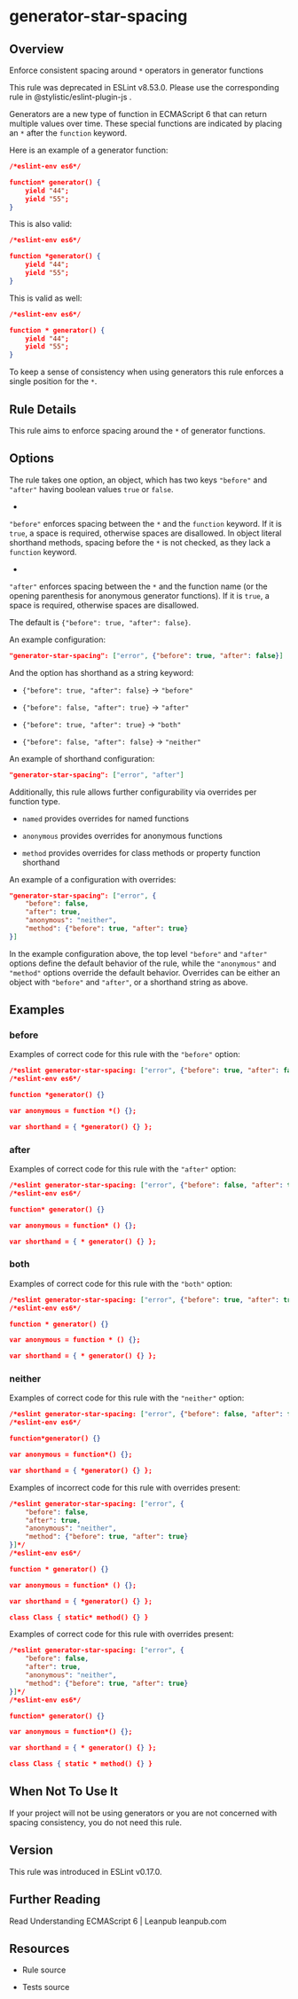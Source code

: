 

# generator-star-spacing
## Overview

Enforce consistent spacing around `*` operators in generator functions

This rule was deprecated in ESLint v8.53.0. Please use the corresponding rule  in @stylistic/eslint-plugin-js .

Generators are a new type of function in ECMAScript 6 that can return multiple values over time.
These special functions are indicated by placing an `*` after the `function` keyword.

Here is an example of a generator function:


```json
/*eslint-env es6*/

function* generator() {
    yield "44";
    yield "55";
}
```

This is also valid:


```json
/*eslint-env es6*/

function *generator() {
    yield "44";
    yield "55";
}
```

This is valid as well:


```json
/*eslint-env es6*/

function * generator() {
    yield "44";
    yield "55";
}
```

To keep a sense of consistency when using generators this rule enforces a single position for the `*`.

## Rule Details

This rule aims to enforce spacing around the `*` of generator functions.

## Options

The rule takes one option, an object, which has two keys `"before"` and `"after"` having boolean values `true` or `false`.


- 
`"before"` enforces spacing between the `*` and the `function` keyword.
If it is `true`, a space is required, otherwise spaces are disallowed.
In object literal shorthand methods, spacing before the `*` is not checked, as they lack a `function` keyword.


- 
`"after"` enforces spacing between the `*` and the function name (or the opening parenthesis for anonymous generator functions).
If it is `true`, a space is required, otherwise spaces are disallowed.

The default is `{"before": true, "after": false}`.

An example configuration:


```json
"generator-star-spacing": ["error", {"before": true, "after": false}]
```

And the option has shorthand as a string keyword:


- `{"before": true, "after": false}` → `"before"`

- `{"before": false, "after": true}` → `"after"`

- `{"before": true, "after": true}` → `"both"`

- `{"before": false, "after": false}` → `"neither"`

An example of shorthand configuration:


```json
"generator-star-spacing": ["error", "after"]
```

Additionally, this rule allows further configurability via overrides per function type.


- `named` provides overrides for named functions

- `anonymous` provides overrides for anonymous functions

- `method` provides overrides for class methods or property function shorthand

An example of a configuration with overrides:


```json
"generator-star-spacing": ["error", {
    "before": false,
    "after": true,
    "anonymous": "neither",
    "method": {"before": true, "after": true}
}]
```

In the example configuration above, the top level `"before"` and `"after"` options define the default behavior of
the rule, while the `"anonymous"` and `"method"` options override the default behavior.
Overrides can be either an object with `"before"` and `"after"`, or a shorthand string as above.

## Examples

### before

Examples of correct code for this rule with the `"before"` option:


```json
/*eslint generator-star-spacing: ["error", {"before": true, "after": false}]*/
/*eslint-env es6*/

function *generator() {}

var anonymous = function *() {};

var shorthand = { *generator() {} };
```

### after

Examples of correct code for this rule with the `"after"` option:


```json
/*eslint generator-star-spacing: ["error", {"before": false, "after": true}]*/
/*eslint-env es6*/

function* generator() {}

var anonymous = function* () {};

var shorthand = { * generator() {} };
```

### both

Examples of correct code for this rule with the `"both"` option:


```json
/*eslint generator-star-spacing: ["error", {"before": true, "after": true}]*/
/*eslint-env es6*/

function * generator() {}

var anonymous = function * () {};

var shorthand = { * generator() {} };
```

### neither

Examples of correct code for this rule with the `"neither"` option:


```json
/*eslint generator-star-spacing: ["error", {"before": false, "after": false}]*/
/*eslint-env es6*/

function*generator() {}

var anonymous = function*() {};

var shorthand = { *generator() {} };
```

Examples of incorrect code for this rule with overrides present:


```json
/*eslint generator-star-spacing: ["error", {
    "before": false,
    "after": true,
    "anonymous": "neither",
    "method": {"before": true, "after": true}
}]*/
/*eslint-env es6*/

function * generator() {}

var anonymous = function* () {};

var shorthand = { *generator() {} };

class Class { static* method() {} }
```

Examples of correct code for this rule with overrides present:


```json
/*eslint generator-star-spacing: ["error", {
    "before": false,
    "after": true,
    "anonymous": "neither",
    "method": {"before": true, "after": true}
}]*/
/*eslint-env es6*/

function* generator() {}

var anonymous = function*() {};

var shorthand = { * generator() {} };

class Class { static * method() {} }
```

## When Not To Use It

If your project will not be using generators or you are not concerned with spacing consistency, you do not need this rule.

## Version

This rule was introduced in ESLint v0.17.0.

## Further Reading

Read Understanding ECMAScript 6 | Leanpub 
 leanpub.com

## Resources


- Rule source 

- Tests source 


